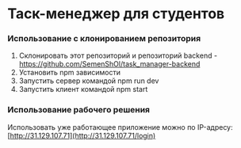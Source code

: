 # Таск-менеджер для студентов

### Использование с клонированием репозитория

1. Склонировать этот репозиторий и репозиторий backend - https://github.com/SemenShOl/task_manager-backend
2. Установить npm зависимости
3. Запустить сервер командой npm run dev
4. Запустить клиент командой npm start

### Использование рабочего решения

Использовать уже работающее приложение можно по IP-адресу:
[http://31.129.107.71](http://31.129.107.71/login)

